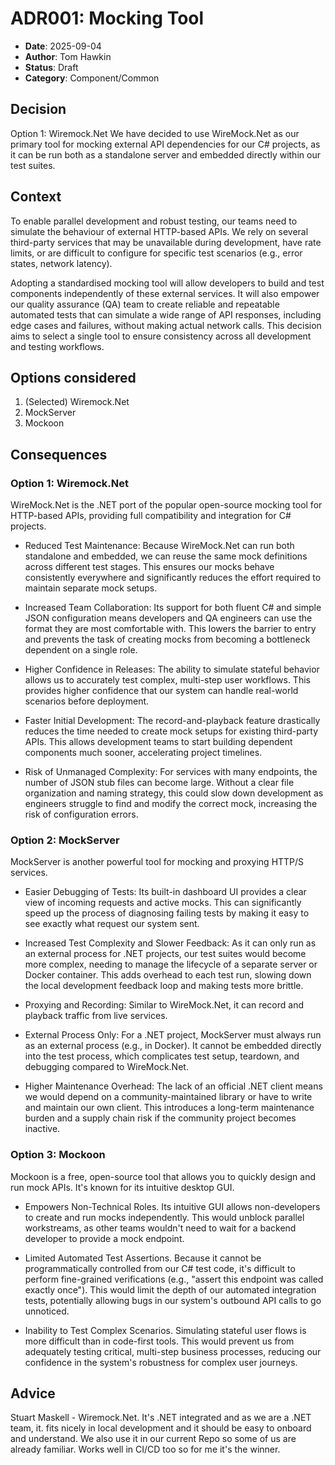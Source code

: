 # ADR001: Mocking Tool

- **Date**: 2025-09-04
- **Author**: Tom Hawkin
- **Status**: Draft
- **Category**: Component/Common

## Decision

Option 1: Wiremock.Net
We have decided to use WireMock.Net as our primary tool for mocking external API dependencies for our C# projects, as it can be run both as a standalone server and embedded directly within our test suites.

## Context

To enable parallel development and robust testing, our teams need to simulate the behaviour of external HTTP-based APIs. We rely on several third-party services that may be unavailable during development, have rate limits, or are difficult to configure for specific test scenarios (e.g., error states, network latency).

Adopting a standardised mocking tool will allow developers to build and test components independently of these external services. It will also empower our quality assurance (QA) team to create reliable and repeatable automated tests that can simulate a wide range of API responses, including edge cases and failures, without making actual network calls. This decision aims to select a single tool to ensure consistency across all development and testing workflows.

## Options considered

1. (Selected) Wiremock.Net
2. MockServer
3. Mockoon

## Consequences

### Option 1: Wiremock.Net

WireMock.Net is the .NET port of the popular open-source mocking tool for HTTP-based APIs, providing full compatibility and integration for C# projects.

- Reduced Test Maintenance: Because WireMock.Net can run both standalone and embedded, we can reuse the same mock definitions across different test stages. This ensures our mocks behave consistently everywhere and significantly reduces the effort required to maintain separate mock setups.

- Increased Team Collaboration: Its support for both fluent C# and simple JSON configuration means developers and QA engineers can use the format they are most comfortable with. This lowers the barrier to entry and prevents the task of creating mocks from becoming a bottleneck dependent on a single role.

- Higher Confidence in Releases: The ability to simulate stateful behavior allows us to accurately test complex, multi-step user workflows. This provides higher confidence that our system can handle real-world scenarios before deployment.

- Faster Initial Development: The record-and-playback feature drastically reduces the time needed to create mock setups for existing third-party APIs. This allows development teams to start building dependent components much sooner, accelerating project timelines.

- Risk of Unmanaged Complexity: For services with many endpoints, the number of JSON stub files can become large. Without a clear file organization and naming strategy, this could slow down development as engineers struggle to find and modify the correct mock, increasing the risk of configuration errors.

### Option 2: MockServer

MockServer is another powerful tool for mocking and proxying HTTP/S services.

- Easier Debugging of Tests: Its built-in dashboard UI provides a clear view of incoming requests and active mocks. This can significantly speed up the process of diagnosing failing tests by making it easy to see exactly what request our system sent.

- Increased Test Complexity and Slower Feedback: As it can only run as an external process for .NET projects, our test suites would become more complex, needing to manage the lifecycle of a separate server or Docker container. This adds overhead to each test run, slowing down the local development feedback loop and making tests more brittle.

- Proxying and Recording: Similar to WireMock.Net, it can record and playback traffic from live services.

- External Process Only: For a .NET project, MockServer must always run as an external process (e.g., in Docker). It cannot be embedded directly into the test process, which complicates test setup, teardown, and debugging compared to WireMock.Net.

- Higher Maintenance Overhead: The lack of an official .NET client means we would depend on a community-maintained library or have to write and maintain our own client. This introduces a long-term maintenance burden and a supply chain risk if the community project becomes inactive.

### Option 3: Mockoon

Mockoon is a free, open-source tool that allows you to quickly design and run mock APIs. It's known for its intuitive desktop GUI.

- Empowers Non-Technical Roles. Its intuitive GUI allows non-developers to create and run mocks independently. This would unblock parallel workstreams, as other teams wouldn't need to wait for a backend developer to provide a mock endpoint.

- Limited Automated Test Assertions. Because it cannot be programmatically controlled from our C# test code, it's difficult to perform fine-grained verifications (e.g., "assert this endpoint was called exactly once"). This would limit the depth of our automated integration tests, potentially allowing bugs in our system's outbound API calls to go unnoticed.

- Inability to Test Complex Scenarios. Simulating stateful user flows is more difficult than in code-first tools. This would prevent us from adequately testing critical, multi-step business processes, reducing our confidence in the system's robustness for complex user journeys.

## Advice

Stuart Maskell - Wiremock.Net. It's .NET integrated and as we are a .NET team, it. fits nicely in local development and it should be easy to onboard and understand. We also use it in our current Repo so some of us are already familiar. Works well in CI/CD too so for me it's the winner.
